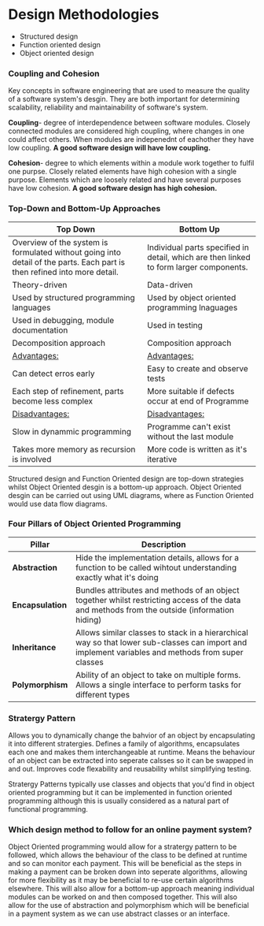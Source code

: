 # Design Methodologies 
* Structured design
* Function oriented design
* Object oriented design


### Coupling and Cohesion
Key concepts in software engineering that are used to measure the quality of a software system's desgin. They are both important for determining scalability, reliability and maintainability of software's system.


**Coupling**- degree of interdependence between software modules. Closely connected modules are considered high coupling, where changes in one could affect others. When modules are indepenednt of eachother they have low coupling. **A good software design will have low coupling.**


**Cohesion**- degree to which elements within a module work together to fulfil one purpse. Closely related elements have high cohesion with a single purpose. Elements which are loosely related and have several purposes have low cohesion. **A good software design has high cohesion.**


### Top-Down and Bottom-Up Approaches
| Top Down      | Bottom Up   |
| -----------   | ----------- |
| Overview of the system is formulated without going into detail of the parts. Each part is then refined into more detail.|  Individual parts specified in detail, which are then linked to form larger components. |
|Theory-driven|Data-driven|
|  Used by structured programming languages   |  Used by object oriented programming lnaguages     |
|Used in debugging, module documentation| Used in testing |
|Decomposition approach|Composition approach|
|<ins>Advantages:</ins>|<ins>Advantages:</ins>|
|Can detect erros early|Easy to create and observe tests|
|Each step of refinement, parts become less complex|More suitable if defects occur at end of Programme|
|<ins>Disadvantages:</ins>|<ins>Disadvantages:</ins>|
|Slow in dynammic programming|Programme can't exist without the last module|
|Takes more memory as recursion is involved|More code is written as it's iterative|

Structured design and Function Oriented design are top-down strategies whilst Object Oriented desgin is a bottom-up approach. 
Object Oriented desgin can be carried out using UML diagrams, where as Function Oriented would use data flow diagrams.


### Four Pillars of Object Oriented Programming
|Pillar|Description|
|---|---|
|**Abstraction**|Hide the implementation details, allows for a function to be called wihtout understanding exactly what it's doing|
|**Encapsulation**|Bundles attributes and methods of an object together whilst restricting access of the data and methods from the outside (information hiding)|
|**Inheritance**|Allows similar classes to stack in a hierarchical way so that lower sub-classes can import and implement variables and methods from super classes|
|**Polymorphism**|Ability of an object to take on multiple forms. Allows a single interface to perform tasks for different types|


### Stratergy Pattern
Allows you to dynamically change the bahvior of an object by encapsulating it into different stratergies. Defines a family of algorithms, encapsulates each one and makes them interchangeable at runtime. Means the behaviour of an object can be extracted into seperate calsses so it can be swapped in and out. Improves code flexability and reusability whilst simplifying testing.

Stratergy Patterns typically use classes and objects that you'd find in object oriented programming but it can be implemented in function oriented programming although this is usually considered as a natural part of functional programming.


### Which design method to follow for an online payment system?
Object Oriented programming would allow for a stratergy pattern to be followed, which allows the behaviour of the class to be defined at runtime and so can monitor each payment. This will be beneficial as the steps in making a payment can be broken down into seperate algorithms, allowing for more flexibility as it may be beneficial to re-use certain algorithms elsewhere. This will also allow for a bottom-up approach meaning individual modules can be worked on and then composed together. This will also allow for the use of abstraction and polymorphism which will be beneficial in a payment system as we can use abstract classes or an interface.